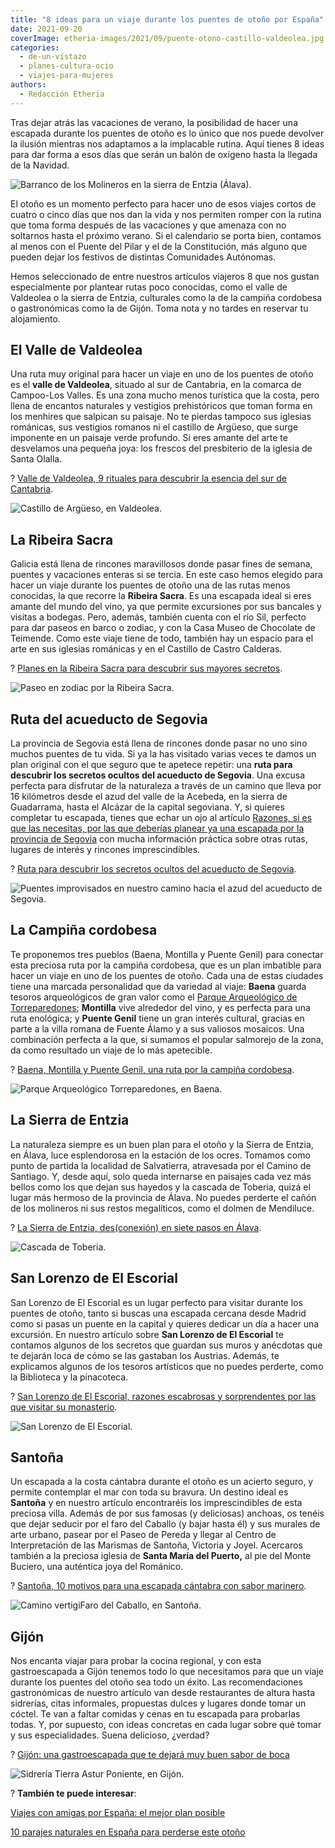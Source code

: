 ```yaml
---
title: "8 ideas para un viaje durante los puentes de otoño por España"
date: 2021-09-20
coverImage: etheria-images/2021/09/puente-otono-castillo-valdeolea.jpg
categories: 
  - de-un-vistazo
  - planes-cultura-ocio
  - viajes-para-mujeres
authors: 
  - Redacción Etheria
---
```


Tras dejar atrás las vacaciones de verano, la posibilidad de hacer una escapada durante 
los puentes de otoño es lo único que nos puede devolver la ilusión mientras nos 
adaptamos a la implacable rutina. Aquí tienes 8 ideas para dar forma a esos días que 
serán un balón de oxígeno hasta la llegada de la Navidad. 

![Barranco de los Molineros en la sierra de Entzia (Álava).](etheria-images/2021/09/barranco-molineros-sierra-entzia.jpg "Barranco de los Molineros en la sierra de Entzia (Álava).")

El otoño es un momento perfecto para hacer uno de esos viajes cortos de cuatro o cinco 
días que nos dan la vida y nos permiten romper con la rutina que toma forma después de 
las vacaciones y que amenaza con no soltarnos hasta el próximo verano. Si el calendario 
se porta bien, contamos al menos con el Puente del Pilar y el de la Constitución, más 
alguno que pueden dejar los festivos de distintas Comunidades Autónomas. 

Hemos seleccionado de entre nuestros artículos viajeros 8 que nos gustan especialmente 
por plantear rutas poco conocidas, como el valle de Valdeolea o la sierra de Entzia, 
culturales como la de la campiña cordobesa o gastronómicas como la de Gijón. Toma nota y 
no tardes en reservar tu alojamiento. 

## El Valle de Valdeolea

Una ruta muy original para hacer un viaje en uno de los puentes de otoño es el **valle 
de Valdeolea**, situado al sur de Cantabria, en la comarca de Campoo-Los Valles. Es una 
zona mucho menos turística que la costa, pero llena de encantos naturales y vestigios 
prehistóricos que toman forma en los menhires que salpican su paisaje. No te pierdas 
tampoco sus iglesias románicas, sus vestigios romanos ni el castillo de Argüeso, que 
surge imponente en un paisaje verde profundo. Si eres amante del arte te desvelamos una 
pequeña joya: los frescos del presbiterio de la iglesia de Santa Olalla. 

? [Valle de Valdeolea, 9 rituales para descubrir la esencia del sur de 
Cantabria](https://etheriamagazine.com/2021/06/04/que-ver-en-valle-de-valdeolea-cantabria/). 

![Castillo de Argüeso, en Valdeolea.](etheria-images/2021/09/puente-otono-castillo-valdeolea.jpg "Castillo de Argüeso, en Valdeolea.")

## La Ribeira Sacra

Galicia está llena de rincones maravillosos donde pasar fines de semana, puentes y 
vacaciones enteras si se tercia. En este caso hemos elegido para hacer un viaje durante 
los puentes de otoño una de las rutas menos conocidas, la que recorre la **Ribeira 
Sacra**. Es una escapada ideal si eres amante del mundo del vino, ya que permite 
excursiones por sus bancales y visitas a bodegas. Pero, además, también cuenta con el 
río Sil, perfecto para dar paseos en barco o zodiac, y con la Casa Museo de Chocolate de 
Teimende. Como este viaje tiene de todo, también hay un espacio para el arte en sus 
iglesias románicas y en el Castillo de Castro Calderas. 

? [Planes en la Ribeira Sacra para descubrir sus mayores 
secretos](https://etheriamagazine.com/2021/06/17/planes-en-la-ribeira-sacra-con-amigas/). 

![Paseo en zodiac por la Ribeira Sacra.](etheria-images/2021/09/puente-otono-ribeira-sacra-zodiac.jpg "Paseo en zodiac por la Ribeira Sacra. © Cynthia M.")

## Ruta del acueducto de Segovia

La provincia de Segovia está llena de rincones donde pasar no uno sino muchos puentes de 
tu vida. Si ya la has visitado varias veces te damos un plan original con el que seguro 
que te apetece repetir: una **ruta para descubrir los secretos ocultos del acueducto de 
Segovia**. Una excusa perfecta para disfrutar de la naturaleza a través de un camino que 
lleva por 16 kilómetros desde el azud del valle de la Acebeda, en la sierra de 
Guadarrama, hasta el Alcázar de la capital segoviana. Y, si quieres completar tu 
escapada, tienes que echar un ojo al artículo [Razones, si es que las necesitas, por las 
que deberías planear ya una escapada por la provincia de 
Segovia](https://etheriamagazine.com/2021/03/09/15-lugares-imprescindibles-que-ver-en-segovia-y-provincia/) 
con mucha información práctica sobre otras rutas, lugares de interés y rincones 
imprescindibles. 

? [Ruta para descubrir los secretos ocultos del acueducto de 
Segovia](https://etheriamagazine.com/2021/06/25/ruta-senderista-acueducto-segovia/). 

![Puentes improvisados en nuestro camino hacia el azud del acueducto de Segovia.](etheria-images/2021/09/puente-otono-Segovia-azud-acueducto.jpg "Puentes improvisados en nuestro camino hacia el azud del acueducto de Segovia. © Yolanda Cardo")

## La Campiña cordobesa

Te proponemos tres pueblos (Baena, Montilla y Puente Genil) para conectar esta preciosa 
ruta por la campiña cordobesa, que es un plan imbatible para hacer un viaje en uno de 
los puentes de otoño. Cada una de estas ciudades tiene una marcada personalidad que da 
variedad al viaje: **Baena** guarda tesoros arqueológicos de gran valor como el [Parque 
Arqueológico de 
Torreparedones](https://www.andalucia.org/es/baena-turismo-cultural-parque-arqueologico-de-torreparedones); 
**Montilla** vive alrededor del vino, y es perfecta para una ruta enológica; y **Puente 
Genil** tiene un gran interés cultural, gracias en parte a la villa romana de Fuente 
Álamo y a sus valiosos mosaicos. Una combinación perfecta a la que, si sumamos el 
popular salmorejo de la zona, da como resultado un viaje de lo más apetecible. 

? [Baena, Montilla y Puente Genil, una ruta por la campiña 
cordobesa](https://etheriamagazine.com/2021/05/25/ruta-campina-cordobesa-baena-montilla-puente-genil/). 

![Parque Arqueológico Torreparedones, en Baena.](etheria-images/2021/09/Puente-otono-cordoba-Torreparedones-vistas.jpg "Parque Arqueológico Torreparedones, en Baena. © Pedro Grifol")

## La Sierra de Entzia

La naturaleza siempre es un buen plan para el otoño y la Sierra de Entzia, en Álava, 
luce esplendorosa en la estación de los ocres. Tomamos como punto de partida la 
localidad de Salvatierra, atravesada por el Camino de Santiago. Y, desde aquí, solo 
queda internarse en paisajes cada vez más bellos como los que dejan sus hayedos y la 
cascada de Toberia, quizá el lugar más hermoso de la provincia de Álava. No puedes 
perderte el cañón de los molineros ni sus restos megalíticos, como el dolmen de 
Mendiluce. 

? [La Sierra de Entzia, des(conexión) en siete pasos en 
Álava](https://etheriamagazine.com/2021/05/12/excursiones-sierra-de-entzia-alava/). 

![Cascada de Toberia.](etheria-images/2021/09/puente-otono-cascada-toberia-mas-bonita-alava-683x1024.jpg "Cascada de Toberia, en un impactante entorno natural de la sierra de Etnzia.")

## San Lorenzo de El Escorial

San Lorenzo de El Escorial es un lugar perfecto para visitar durante los puentes de 
otoño, tanto si buscas una escapada cercana desde Madrid como si pasas un puente en la 
capital y quieres dedicar un día a hacer una excursión. En nuestro artículo sobre **San 
Lorenzo de El Escorial** te contamos algunos de los secretos que guardan sus muros y 
anécdotas que te dejarán loca de cómo se las gastaban los Austrias. Además, te 
explicamos algunos de los tesoros artísticos que no puedes perderte, como la Biblioteca 
y la pinacoteca. 

? [San Lorenzo de El Escorial, razones escabrosas y sorprendentes por las que visitar su 
monasterio](https://etheriamagazine.com/2021/04/06/por-que-visitar-monasterio-el-escorial/). 

![San Lorenzo de El Escorial.](etheria-images/2021/09/puentes-otono-el-escorial.jpg "Neblina durante el amanecer de San Lorenzo de El Escorial. © Javier Santamarta")

## Santoña

Un escapada a la costa cántabra durante el otoño es un acierto seguro, y permite 
contemplar el mar con toda su bravura. Un destino ideal es **Santoña** y en nuestro 
artículo encontraréis los imprescindibles de esta preciosa villa. Además de por sus 
famosas (y deliciosas) anchoas, os tenéis que dejar seducir por el faro del Caballo (y 
bajar hasta él) y sus murales de arte urbano, pasear por el Paseo de Pereda y llegar al 
Centro de Interpretación de las Marismas de Santoña, Victoria y Joyel. Acercaros también 
a la preciosa iglesia de **Santa María del Puerto,** al pie del Monte Buciero, una 
auténtica joya del Románico. 

? [Santoña, 10 motivos para una escapada cántabra con sabor 
marinero](https://etheriamagazine.com/2021/01/20/santona-10-planes-con-sabor-marinero-en-cantabria/). 

![Camino vertigiFaro del Caballo, en Santoña.](etheria-images/2021/09/puentes-otono-faro-santona-cantabria.jpg "Camino vertiginoso para llegar al faro del Caballo, en Santoña.")

## Gijón

Nos encanta viajar para probar la cocina regional, y con esta gastroescapada a Gijón 
tenemos todo lo que necesitamos para que un viaje durante los puentes del otoño sea todo 
un éxito. Las recomendaciones gastronómicas de nuestro artículo van desde restaurantes 
de altura hasta sidrerías, citas informales, propuestas dulces y lugares donde tomar un 
cóctel. Te van a faltar comidas y cenas en tu escapada para probarlas todas. Y, por 
supuesto, con ideas concretas en cada lugar sobre qué tomar y sus especialidades. Suena 
delicioso, ¿verdad? 

? [Gijón: una gastroescapada que te dejará muy buen sabor de 
boca](https://etheriamagazine.com/2021/01/25/gijon-y-sus-mejores-sidrerias-restaurantes-pastelerias/) 

![Sidrería Tierra Astur Poniente, en Gijón.](etheria-images/2021/09/puente-otono-gijon-Tierra-Astur-Poniente.jpg "Sidrería Tierra Astur Poniente, en Gijón.")

? **También te puede interesar**: 

[Viajes con amigas por España: el mejor plan 
posible](https://etheriamagazine.com/2021/09/01/viajes-con-amigas-por-espana-costa-e-interior/) 

[10 parajes naturales en España para perderse este 
otoño](https://etheriamagazine.com/2020/09/22/10-parajes-naturales-en-espana-para-viajar-otono/)
